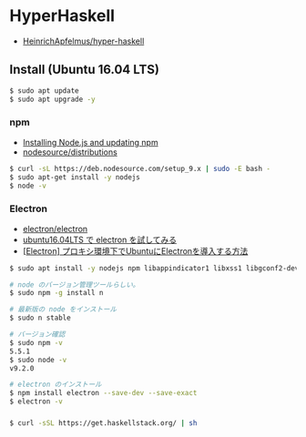 # HyperHaskell

- [HeinrichApfelmus/hyper-haskell](https://github.com/HeinrichApfelmus/hyper-haskell)

## Install (Ubuntu 16.04 LTS)

```bash
$ sudo apt update
$ sudo apt upgrade -y
```

### npm

- [Installing Node.js and updating npm](https://docs.npmjs.com/getting-started/installing-node)
- [nodesource/distributions](https://github.com/nodesource/distributions#debinstall)

```bash
$ curl -sL https://deb.nodesource.com/setup_9.x | sudo -E bash -
$ sudo apt-get install -y nodejs
$ node -v
```

### Electron

- [electron/electron](https://github.com/electron/electron/)
- [ubuntu16.04LTS で electron を試してみる](https://qiita.com/pandaNO12/items/63fbc06db228fd0968f1)
- [[Electron] プロキシ環境下でUbuntuにElectronを導入する方法](https://qiita.com/takahiro_itazuri/items/be1099285d69edc62f75)

```bash
$ sudo apt install -y nodejs npm libappindicator1 libxss1 libgconf2-dev libnss3-dev libasound2-dev

# node のバージョン管理ツールらしい。
$ sudo npm -g install n

# 最新版の node をインストール
$ sudo n stable

# バージョン確認
$ sudo npm -v
5.5.1
$ sudo node -v
v9.2.0

# electron のインストール
$ npm install electron --save-dev --save-exact
$ electron -v
```

###

```bash
$ curl -sSL https://get.haskellstack.org/ | sh
```
